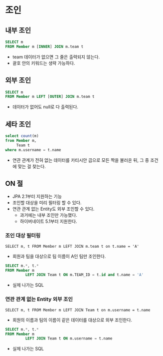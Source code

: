 # 조인

## 내부 조인

```sql
SELECT m
FROM Member m [INNER] JOIN m.team t
```

- team 데이터가 없으면 그 줄은 출력되지 않는다.
- 괄호 안의 키워드는 생략 가능하다.

## 외부 조인

```sql
SELECT m
FROM Member m LEFT [OUTER] JOIN m.team t
```

- 데이터가 없어도 null로 다 출력된다.

## 세타 조인

```sql
select count(m)
from Member m,
     Team t
where m.username = t.name
```

- 연관 관계가 전혀 없는 데이터를 카티시안 곱으로 모든 짝을 불러온 뒤, 그 중 조건에 맞는 걸 찾는다.

## ON 절

- JPA 2.1부터 지원하는 기능
- 조인할 대상을 미리 필터링 할 수 있다.
- 연관 관계 없는 Entity도 외부 조인할 수 있다.
    - 과거에는 내부 조인만 가능했다.
    - 하이버네이트 5.1부터 지원한다.

### 조인 대상 필터링

```jpaql
SELECT m, t FROM Member m LEFT JOIN m.team t on t.name = 'A'
```

- 회원과 팀을 대상으로 팀 이름이 A인 팀만 조인한다.

```sql
SELECT m.*, t.*
FROM Member m
         LEFT JOIN Team t ON m.TEAM_ID = t.id and t.name = 'A'
```

- 실제 나가는 SQL

### 연관 관계 없는 Entity 외부 조인

```jpaql
SELECT m, t FROM Member m LEFT JOIN Team t on m.username = t.name
```

- 회원의 이름과 팀의 이름이 같은 데이터를 대상으로 외부 조인한다.

```sql
SELECT m.*, t.*
FROM Member m
         LEFT JOIN Team t ON m.username = t.name
```

- 실제 나가는 SQL